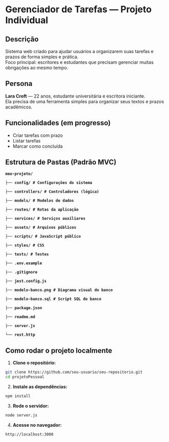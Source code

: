# Gerenciador de Tarefas — Projeto Individual

## Descrição

Sistema web criado para ajudar usuários a organizarem suas tarefas e prazos de forma simples e prática.  
Foco principal: escritores e estudantes que precisam gerenciar muitas obrigações ao mesmo tempo.

## Persona

**Lara Croft** — 22 anos, estudante universitária e escritora iniciante.  
Ela precisa de uma ferramenta simples para organizar seus textos e prazos acadêmicos.

## Funcionalidades (em progresso)

- Criar tarefas com prazo
- Listar tarefas
- Marcar como concluída

## Estrutura de Pastas (Padrão MVC)

**`meu-projeto/`**

**`├── config/ # Configurações do sistema`**

**`├── controllers/ # Controladores (lógica)`**

**`├── models/ # Modelos de dados`**

**`├── routes/ # Rotas da aplicação`**

**`├── services/ # Serviços auxiliares`**

**`├── assets/ # Arquivos públicos`**

**`├── scripts/ # JavaScript público`**

**`├── styles/ # CSS`**

**`├── tests/ # Testes`**

**`├── .env.example`**

**`├── .gitignore`**

**`├── jest.config.js`**

**`├── modelo-banco.png # Diagrama visual do banco`**

**`├── modelo-banco.sql # Script SQL do banco`**

**`├── package.json`**

**`├── readme.md`**

**`├── server.js`**

**`└── rest.http`**

## Como rodar o projeto localmente

1. **Clone o repositório:**

```bash
git clone https://github.com/seu-usuario/seu-repositorio.git
cd projetoPessoal
```

2. **Instale as dependências:**

```bash
npm install
```

3. **Rode o servidor:**

```bash
node server.js
```
4. **Acesse no navegador:**

```bash
http://localhost:3000
```

